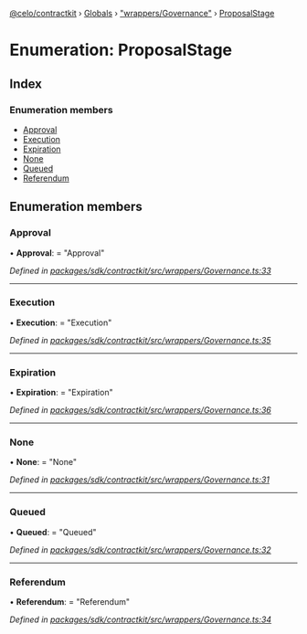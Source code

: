 [@celo/contractkit](../README.md) › [Globals](../globals.md) › ["wrappers/Governance"](../modules/_wrappers_governance_.md) › [ProposalStage](_wrappers_governance_.proposalstage.md)

# Enumeration: ProposalStage

## Index

### Enumeration members

* [Approval](_wrappers_governance_.proposalstage.md#approval)
* [Execution](_wrappers_governance_.proposalstage.md#execution)
* [Expiration](_wrappers_governance_.proposalstage.md#expiration)
* [None](_wrappers_governance_.proposalstage.md#none)
* [Queued](_wrappers_governance_.proposalstage.md#queued)
* [Referendum](_wrappers_governance_.proposalstage.md#referendum)

## Enumeration members

###  Approval

• **Approval**: = "Approval"

*Defined in [packages/sdk/contractkit/src/wrappers/Governance.ts:33](https://github.com/celo-org/celo-monorepo/blob/contractkit-v1.2.2/packages/sdk/contractkit/src/wrappers/Governance.ts#L33)*

___

###  Execution

• **Execution**: = "Execution"

*Defined in [packages/sdk/contractkit/src/wrappers/Governance.ts:35](https://github.com/celo-org/celo-monorepo/blob/contractkit-v1.2.2/packages/sdk/contractkit/src/wrappers/Governance.ts#L35)*

___

###  Expiration

• **Expiration**: = "Expiration"

*Defined in [packages/sdk/contractkit/src/wrappers/Governance.ts:36](https://github.com/celo-org/celo-monorepo/blob/contractkit-v1.2.2/packages/sdk/contractkit/src/wrappers/Governance.ts#L36)*

___

###  None

• **None**: = "None"

*Defined in [packages/sdk/contractkit/src/wrappers/Governance.ts:31](https://github.com/celo-org/celo-monorepo/blob/contractkit-v1.2.2/packages/sdk/contractkit/src/wrappers/Governance.ts#L31)*

___

###  Queued

• **Queued**: = "Queued"

*Defined in [packages/sdk/contractkit/src/wrappers/Governance.ts:32](https://github.com/celo-org/celo-monorepo/blob/contractkit-v1.2.2/packages/sdk/contractkit/src/wrappers/Governance.ts#L32)*

___

###  Referendum

• **Referendum**: = "Referendum"

*Defined in [packages/sdk/contractkit/src/wrappers/Governance.ts:34](https://github.com/celo-org/celo-monorepo/blob/contractkit-v1.2.2/packages/sdk/contractkit/src/wrappers/Governance.ts#L34)*
